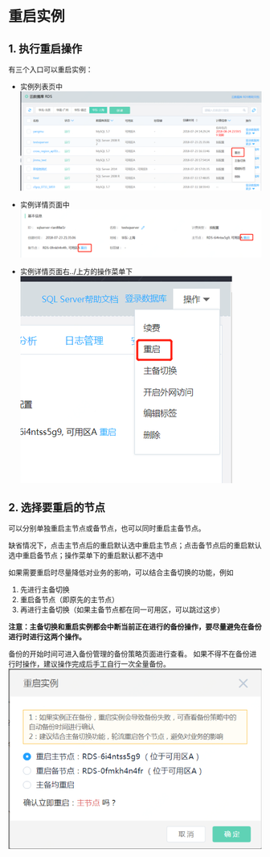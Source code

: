 # 重启实例

## 1. 执行重启操作
有三个入口可以重启实例：

- 实例列表页中
![重启实例1](../../../../../../image/RDS/Reboot-Instance-1.png)

- 实例详情页面中
![重启实例2](../../../../../../image/RDS/Reboot-Instance-2.png)

- 实例详情页面右../上方的操作菜单下
![重启实例3](../../../../../../image/RDS/Reboot-Instance-3.png)

## 2. 选择要重启的节点
可以分别单独重启主节点或备节点，也可以同时重启主备节点。

缺省情况下，点击主节点后的重启默认选中重启主节点；点击备节点后的重启默认选中重启备节点；操作菜单下的重启默认都不选中

如果需要重启时尽量降低对业务的影响，可以结合主备切换的功能，例如
1. 先进行主备切换
2. 重启备节点（即原先的主节点）
3. 再进行主备切换（如果主备节点都在同一可用区，可以跳过这步）

**注意：主备切换和重启实例都会中断当前正在进行的备份操作，要尽量避免在备份进行时进行这两个操作。**

备份的开始时间可进入备份管理的备份策略页面进行查看。 如果不得不在备份进行时操作，建议操作完成后手工自行一次全量备份。
![重启实例4](../../../../../../image/RDS/Reboot-Instance-4.png)
